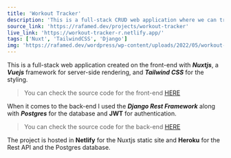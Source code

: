 ```yaml
---
title: 'Workout Tracker'
description: 'This is a full-stack CRUD web application where we can track our workouts.'
source_link: 'https://rafamed.dev/projects/workout-tracker'
live_link: 'https://workout-tracker-r.netlify.app/'
tags: ['Nuxt', 'TailwindCSS', 'Django']
img: 'https://rafamed.dev/wordpress/wp-content/uploads/2022/05/workout-tracker.gif'
---
```


This is a full-stack web application created on the front-end with **_Nuxtjs_**, a **_Vuejs_** framework for server-side rendering, and **_Tailwind CSS_** for the styling.

> You can check the source code for the front-end [HERE](https://github.com/rafamedtech/workout_tracker)

When it comes to the back-end I used the **_Django Rest Framework_** along with **_Postgres_** for the database and **JWT** for authentication.

> You can check the source code for the back-end [HERE](https://github.com/rafamedtech/workout_tracker_api)

The project is hosted in **Netlify** for the Nuxtjs static site and **Heroku** for the Rest API and the Postgres database.
